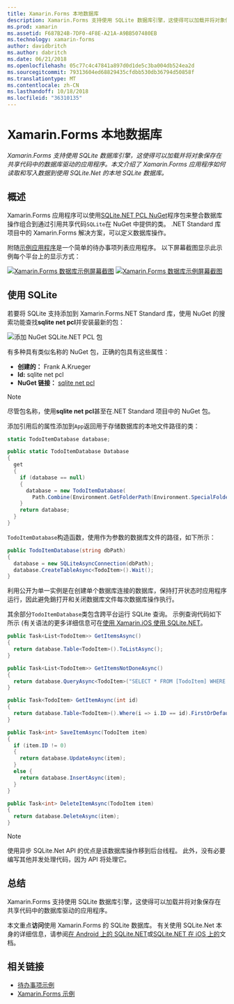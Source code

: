 ```yaml
---
title: Xamarin.Forms 本地数据库
description: Xamarin.Forms 支持使用 SQLite 数据库引擎，这使得可以加载并将对象保存在共享代码中的数据库驱动的应用程序。 本文介绍了 Xamarin.Forms 应用程序如何读取和写入数据到使用 SQLite.Net 的本地 SQLite 数据库。
ms.prod: xamarin
ms.assetid: F687B24B-7DF0-4F8E-A21A-A9BB507480EB
ms.technology: xamarin-forms
author: davidbritch
ms.author: dabritch
ms.date: 06/21/2018
ms.openlocfilehash: 05c77c4c47841a897d0d1de5c3ba004db524ea2d
ms.sourcegitcommit: 79313604ed68829435cfdbb530db36794d50858f
ms.translationtype: MT
ms.contentlocale: zh-CN
ms.lasthandoff: 10/18/2018
ms.locfileid: "36310135"
---
```

# <a name="xamarinforms-local-databases"></a>Xamarin.Forms 本地数据库

_Xamarin.Forms 支持使用 SQLite 数据库引擎，这使得可以加载并将对象保存在共享代码中的数据库驱动的应用程序。本文介绍了 Xamarin.Forms 应用程序如何读取和写入数据到使用 SQLite.Net 的本地 SQLite 数据库。_

## <a name="overview"></a>概述

Xamarin.Forms 应用程序可以使用[SQLite.NET PCL NuGet](https://www.nuget.org/packages/sqlite-net-pcl/)程序包来整合数据库操作组合到通过引用共享代码`SQLite`在 NuGet 中提供的类。 .NET Standard 库项目中的 Xamarin.Forms 解决方案，可以定义数据库操作。

附随[示例应用程序](https://github.com/xamarin/xamarin-forms-samples/tree/master/Todo)是一个简单的待办事项列表应用程序。 以下屏幕截图显示此示例每个平台上的显示方式：

[![Xamarin.Forms 数据库示例屏幕截图](databases-images/todo-list-sml.png "TodoList 第一页屏幕截图")](databases-images/todo-list.png#lightbox "TodoList 第一页屏幕截图") [ ![Xamarin.Forms 数据库示例屏幕截图](databases-images/todo-list-sml.png "TodoList 第一页屏幕截图")](databases-images/todo-list.png#lightbox "TodoList 第一页屏幕截图")

<a name="Using_SQLite_with_PCL" />

## <a name="using-sqlite"></a>使用 SQLite

若要将 SQLite 支持添加到 Xamarin.Forms.NET Standard 库，使用 NuGet 的搜索功能查找**sqlite net pcl**并安装最新的包：

![添加 NuGet SQLite.NET PCL 包](databases-images/vs2017-sqlite-pcl-nuget.png "添加 NuGet SQLite.NET PCL 包")

有多种具有类似名称的 NuGet 包，正确的包具有这些属性：

- **创建的：** Frank A.Krueger
- **Id:** sqlite net pcl
- **NuGet 链接：** [sqlite net pcl](https://www.nuget.org/packages/sqlite-net-pcl/)

> [!NOTE]
> 尽管包名称，使用**sqlite net pcl**甚至在.NET Standard 项目中的 NuGet 包。

添加引用后的属性添加到`App`返回用于存储数据库的本地文件路径的类：

```csharp
static TodoItemDatabase database;

public static TodoItemDatabase Database
{
  get
  {
    if (database == null)
    {
      database = new TodoItemDatabase(
        Path.Combine(Environment.GetFolderPath(Environment.SpecialFolder.LocalApplicationData), "TodoSQLite.db3"));
    }
    return database;
  }
}
```

`TodoItemDatabase`构造函数，使用作为参数的数据库文件的路径，如下所示：

```csharp
public TodoItemDatabase(string dbPath)
{
  database = new SQLiteAsyncConnection(dbPath);
  database.CreateTableAsync<TodoItem>().Wait();
}
```

利用公开为单一实例是在创建单个数据库连接的数据库，保持打开状态时应用程序运行，因此避免銷打开和关闭数据库文件每次数据库操作执行。

其余部分`TodoItemDatabase`类包含跨平台运行 SQLite 查询。 示例查询代码如下所示 (有关语法的更多详细信息可在[使用 Xamarin.iOS 使用 SQLite.NET](~/ios/data-cloud/data/using-sqlite-orm.md)。

```csharp
public Task<List<TodoItem>> GetItemsAsync()
{
  return database.Table<TodoItem>().ToListAsync();
}

public Task<List<TodoItem>> GetItemsNotDoneAsync()
{
  return database.QueryAsync<TodoItem>("SELECT * FROM [TodoItem] WHERE [Done] = 0");
}

public Task<TodoItem> GetItemAsync(int id)
{
  return database.Table<TodoItem>().Where(i => i.ID == id).FirstOrDefaultAsync();
}

public Task<int> SaveItemAsync(TodoItem item)
{
  if (item.ID != 0)
  {
    return database.UpdateAsync(item);
  }
  else {
    return database.InsertAsync(item);
  }
}

public Task<int> DeleteItemAsync(TodoItem item)
{
  return database.DeleteAsync(item);
}
```

> [!NOTE]
> 使用异步 SQLite.Net API 的优点是该数据库操作移到后台线程。 此外，没有必要编写其他并发处理代码，因为 API 将处理它。

## <a name="summary"></a>总结

Xamarin.Forms 支持使用 SQLite 数据库引擎，这使得可以加载并将对象保存在共享代码中的数据库驱动的应用程序。

本文重点**访问**使用 Xamarin.Forms 的 SQLite 数据库。 有关使用 SQLite.Net 本身的详细信息，请参阅[在 Android 上的 SQLite.NET](~/android/data-cloud/data-access/using-sqlite-orm.md)或[SQLite.NET 在 iOS 上的](~/ios/data-cloud/data/using-sqlite-orm.md)文档。

## <a name="related-links"></a>相关链接

- [待办事项示例](https://developer.xamarin.com/samples/xamarin-forms/Todo/)
- [Xamarin.Forms 示例](https://developer.xamarin.com/samples/xamarin-forms/all/)

